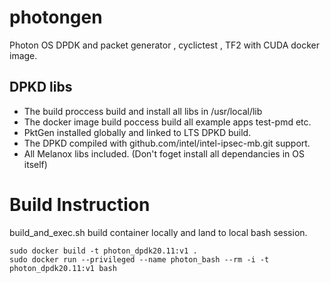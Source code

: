 # photongen

Photon OS DPDK and packet generator , cyclictest , TF2 with CUDA docker image.


## DPKD libs

* The build proccess build and install all libs in /usr/local/lib
* The docker image build poccess build all example apps test-pmd etc.
* PktGen installed globally and linked to LTS DPKD build.
* The DPKD compiled with github.com/intel/intel-ipsec-mb.git support.
* All Melanox libs included.  (Don't foget install all dependancies in OS itself)

# Build Instruction

build_and_exec.sh build container locally and land to local bash session.

```
sudo docker build -t photon_dpdk20.11:v1 .
sudo docker run --privileged --name photon_bash --rm -i -t photon_dpdk20.11:v1 bash
```
